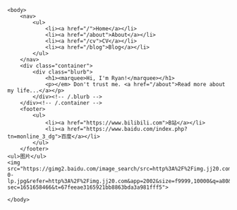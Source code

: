 <html>
   
    <body>
        <nav>
            <ul>
                <li><a href="/">Home</a></li>
                <li><a href="/about">About</a></li>
                <li><a href="/cv">CV</a></li>
                <li><a href="/blog">Blog</a></li>
            </ul>
        </nav>
        <div class="container">
            <div class="blurb">
                <h1><marquee>Hi, I'm Ryan!</marquee></h1>
                <p></em> Don't trust me. <a href="/about">Read more about my life...</a></p>
            </div><!-- /.blurb -->
        </div><!-- /.container -->
        <footer>
            <ul>
                <li><a href="https://www.bilibili.com">B站</a></li>
                <li><a href="https://www.baidu.com/index.php?tn=monline_3_dg">百度</a></li>
            </ul>
        </footer>
    <ul>图片</ul>
    <img src="https://gimg2.baidu.com/image_search/src=http%3A%2F%2Fimg.jj20.com%2Fup%2Fallimg%2F4k%2Fs%2F02%2F2109242332225H9-0-lp.jpg&refer=http%3A%2F%2Fimg.jj20.com&app=2002&size=f9999,10000&q=a80&n=0&g=0n&fmt=auto?sec=1651658466&t=67feeae3165921bb8863bda3a981fff5">
        
    </body>
</html>
